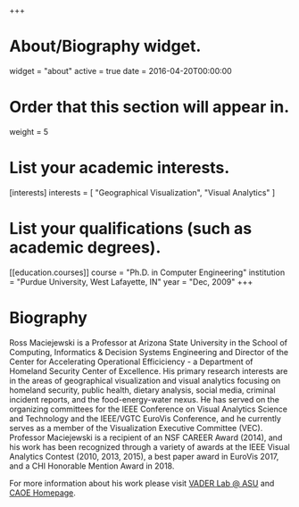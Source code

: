 +++
# About/Biography widget.
widget = "about"
active = true
date = 2016-04-20T00:00:00

# Order that this section will appear in.
weight = 5

# List your academic interests.
[interests]
  interests = [
    "Geographical Visualization",
    "Visual Analytics"
  ]

# List your qualifications (such as academic degrees).
[[education.courses]]
  course = "Ph.D. in Computer Engineering"
  institution = "Purdue University, West Lafayette, IN"
  year = "Dec, 2009"
+++

# Biography

Ross Maciejewski is a Professor at Arizona State University in the School of Computing, Informatics & Decision Systems Engineering and Director of the Center for Accelerating Operational Efficiciency - a Department of Homeland Security Center of Excellence.  His primary research interests are in the areas of geographical visualization and visual analytics focusing on homeland security, public health, dietary analysis, social media, criminal incident reports, and the food-energy-water nexus.  He has served on the organizing committees for the IEEE Conference on Visual Analytics Science and Technology and the IEEE/VGTC EuroVis Conference, and he currently serves as a member of the Visualization Executive Committee (VEC). Professor Maciejewski is a recipient of an NSF CAREER Award (2014), and his work has been recognized through a variety of awards at the IEEE Visual Analytics Contest (2010, 2013, 2015), a best paper award in EuroVis 2017, and a CHI Honorable Mention Award in 2018.

For more information about his work please visit [VADER Lab @ ASU](http://vader.lab.asu.edu) and [CAOE Homepage](http://caoe.asu.edu).
